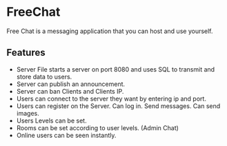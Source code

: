 # FreeChat

Free Chat is a messaging application that you can host and use yourself.

## Features

- Server File starts a server on port 8080 and uses SQL to transmit and store data to users.
- Server can publish an announcement.
- Server can ban Clients and Clients IP.
- Users can connect to the server they want by entering ip and port.
- Users can register on the Server. Can log in. Send messages. Can send images.
- Users Levels can be set.
- Rooms can be set according to user levels. (Admin Chat)
- Online users can be seen instantly.
